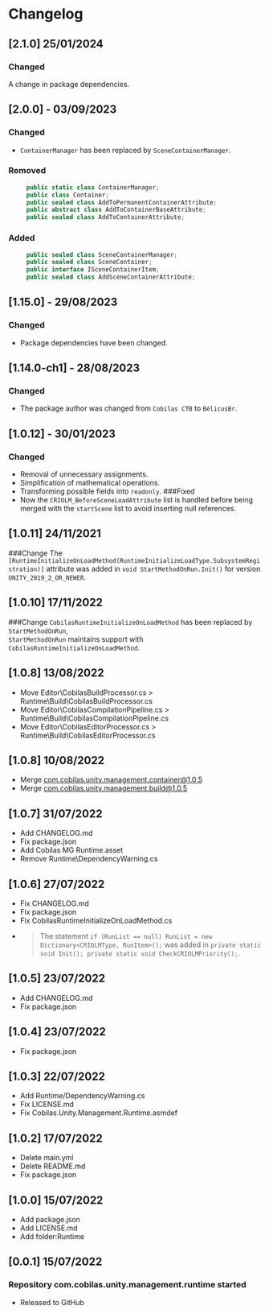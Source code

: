 # Changelog
## [2.1.0] 25/01/2024
### Changed
A change in package dependencies.
## [2.0.0] - 03/09/2023
### Changed
- `ContainerManager` has been replaced by `SceneContainerManager`.
### Removed
```c#
     public static class ContainerManager;
     public class Container;
     public sealed class AddToPermanentContainerAttribute;
     public abstract class AddToContainerBaseAttribute;
     public sealed class AddToContainerAttribute;
```
### Added
```c#
     public sealed class SceneContainerManager;
     public sealed class SceneContainer;
     public interface ISceneContainerItem;
     public sealed class AddSceneContainerAttribute;
```
## [1.15.0] - 29/08/2023
### Changed
- Package dependencies have been changed.
## [1.14.0-ch1] - 28/08/2023
### Changed
- The package author was changed from `Cobilas CTB` to `BélicusBr`.
## [1.0.12] - 30/01/2023
### Changed
- Removal of unnecessary assignments.
- Simplification of mathematical operations.
- Transforming possible fields into `readonly`.
###Fixed
- Now the `CRIOLM_BeforeSceneLoadAttribute` list is handled before being merged with the `startScene` list to avoid inserting null references.
## [1.0.11] 24/11/2021
###Change
The `[RuntimeInitializeOnLoadMethod(RuntimeInitializeLoadType.SubsystemRegistration)]` attribute
was added in `void StartMethodOnRun.Init()` for version `UNITY_2019_2_OR_NEWER`.
## [1.0.10] 17/11/2022
###Change
`CobilasRuntimeInitializeOnLoadMethod` has been replaced by `StartMethodOnRun`,</br>
`StartMethodOnRun` maintains support with `CobilasRuntimeInitializeOnLoadMethod`.
## [1.0.8] 13/08/2022
- Move Editor\CobilasBuildProcessor.cs > Runtime\Build\CobilasBuildProcessor.cs
- Move Editor\CobilasCompilationPipeline.cs > Runtime\Build\CobilasCompilationPipeline.cs
- Move Editor\CobilasEditorProcessor.cs > Runtime\Build\CobilasEditorProcessor.cs
## [1.0.8] 10/08/2022
- Merge com.cobilas.unity.management.container@1.0.5
- Merge com.cobilas.unity.management.build@1.0.5
## [1.0.7] 31/07/2022
- Add CHANGELOG.md
- Fix package.json
- Add Cobilas MG Runtime.asset
- Remove Runtime\DependencyWarning.cs
## [1.0.6] 27/07/2022
- Fix CHANGELOG.md
- Fix package.json
- Fix CobilasRuntimeInitializeOnLoadMethod.cs
- > The statement `if (RunList == null) RunList = new Dictionary<CRIOLMType, RunItem>();` was added in `private static void Init(); private static void CheckCRIOLMPriority();`.
## [1.0.5] 23/07/2022
- Add CHANGELOG.md
- Fix package.json
## [1.0.4] 23/07/2022
- Fix package.json
## [1.0.3] 22/07/2022
- Add Runtime/DependencyWarning.cs
- Fix LICENSE.md
- Fix Cobilas.Unity.Management.Runtime.asmdef
## [1.0.2] 17/07/2022
- Delete main.yml
- Delete README.md
- Fix package.json
## [1.0.0] 15/07/2022
- Add package.json
- Add LICENSE.md
- Add folder:Runtime
## [0.0.1] 15/07/2022
### Repository com.cobilas.unity.management.runtime started
- Released to GitHub